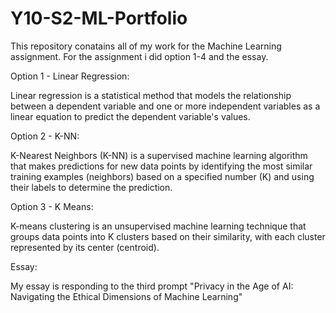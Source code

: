# Y10-S2-ML-Portfolio
This repository conatains all of my work for the Machine Learning assignment. For the assignment i did option 1-4 and the essay.

Option 1 - Linear Regression:

Linear regression is a statistical method that models the relationship between a dependent variable and one or more independent variables as a linear equation to predict the dependent variable's values.

Option 2 - K-NN:

K-Nearest Neighbors (K-NN) is a supervised machine learning algorithm that makes predictions for new data points by identifying the most similar training examples (neighbors) based on a specified number (K) and using their labels to determine the prediction.

Option 3 - K Means:

K-means clustering is an unsupervised machine learning technique that groups data points into K clusters based on their similarity, with each cluster represented by its center (centroid).

Essay:

My essay is responding to the third prompt "Privacy in the Age of AI: Navigating the Ethical Dimensions of Machine
Learning"
